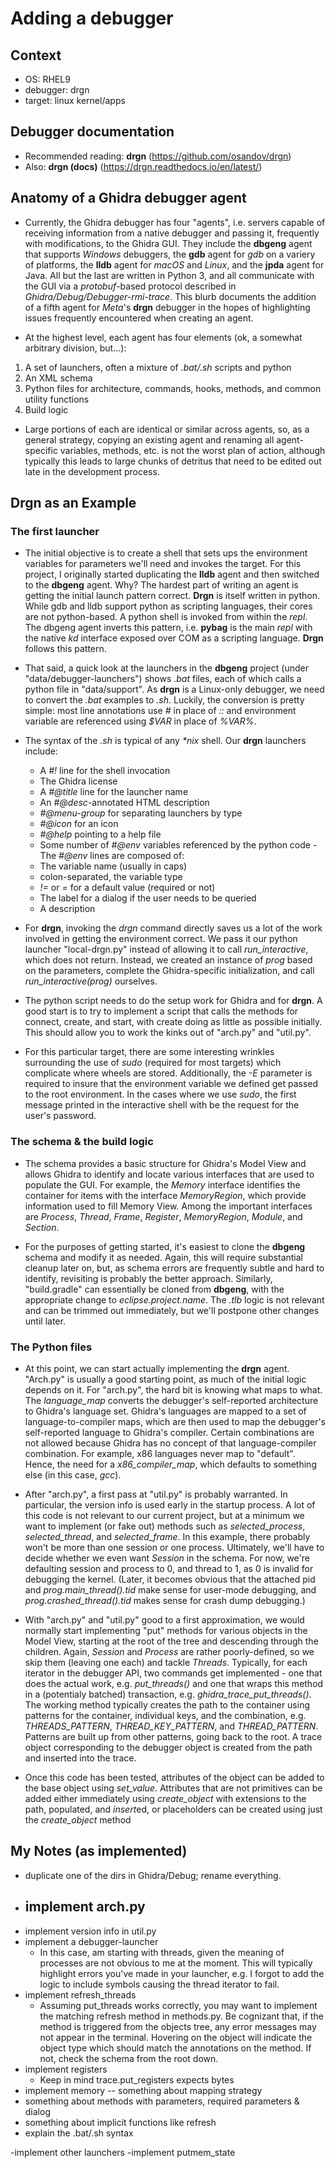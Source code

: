 # Adding a debugger

## Context
- OS: RHEL9
- debugger: drgn
- target: linux kernel/apps

## Debugger documentation

- Recommended reading: **drgn** (https://github.com/osandov/drgn)
- Also: **drgn (docs)** (https://drgn.readthedocs.io/en/latest/)

## Anatomy of a Ghidra debugger agent

- Currently, the Ghidra debugger has four "agents", i.e. servers capable of receiving information from a native debugger and passing it, frequently with modifications, to the Ghidra GUI.  They include the **dbgeng** agent that supports *Windows* debuggers, the **gdb** agent for *gdb* on a variery of platforms, the **lldb** agent for *macOS* and *Linux*, and the **jpda** agent for Java.  All but the last are written in Python 3, and all communicate with the GUI via a *protobuf*-based protocol described in *Ghidra/Debug/Debugger-rmi-trace*.  This blurb documents the addition of a fifth agent for *Meta*'s **drgn** debugger in the hopes of highlighting issues frequently encountered when creating an agent.

- At the highest level, each agent has four elements (ok, a somewhat arbitrary division, but...):
1. A set of launchers, often a mixture of *.bat/.sh* scripts and python
2. An XML schema
3. Python files for architecture, commands, hooks, methods, and common utility functions
4. Build logic

- Large portions of each are identical or similar across agents, so, as a general strategy, copying an existing agent and renaming all agent-specific variables, methods, etc. is not the worst plan of action, although typically this leads to large chunks of detritus that need to be edited out late in the development process.

## **Drgn** as an Example

### The first launcher

- The initial objective is to create a shell that sets ups the environment variables for parameters we'll need and invokes the target. For this project, I originally started duplicating the **lldb** agent and then switched to the **dbgeng** agent. Why? The hardest part of writing an agent is getting the initial launch pattern correct.  **Drgn** is itself written in python.  While gdb and lldb support python as scripting languages, their cores are not python-based. A python shell is invoked from within the *repl*. The dbgeng agent inverts this pattern, i.e. **pybag** is the main *repl* with the native *kd* interface exposed over COM as a scripting language. **Drgn** follows this pattern.

- That said, a quick look at the launchers in the **dbgeng** project (under "data/debugger-launchers") shows *.bat* files, each of which calls a python file in "data/support". As **drgn** is a Linux-only debugger, we need to convert the *.bat* examples to *.sh*. Luckily, the conversion is pretty simple: most line annotations use *#* in place of *::* and environment variable are referenced using *$VAR* in place of *%VAR%*.

- The syntax of the *.sh* is typical of any *\*nix* shell. Our **drgn** launchers include:
  - A *#!* line for the shell invocation
  - The Ghidra license
  - A *#@title* line for the launcher name
  - An *#@desc*-annotated HTML description
  - *#@menu-group* for separating launchers by type
  - *#@icon* for an icon
  - *#@help* pointing to a help file
  - Some number of *#@env* variables referenced by the python code
-The *#@env* lines are composed of:
  - The variable name (usually in caps)
  - colon-separated, the variable type
  - *!=* or *=* for a default value (required or not)
  - The label for a dialog if the user needs to be queried
  - A description

- For **drgn**, invoking the *drgn* command directly saves us a lot of the work involved in getting the environment correct.  We pass it our python launcher "local-drgn.py" instead of allowing it to call *run\_interactive*, which does not return.  Instead, we created an instance of *prog* based on the parameters, complete the Ghidra-specific initialization, and call *run\_interactive(prog)* ourselves.

- The python script needs to do the setup work for Ghidra and for **drgn**. A good start is to try to implement a script that calls the methods for connect, create, and start, with create doing as little as possible initially.  This should allow you to work the kinks out of "arch.py" and "util.py".

- For this particular target, there are some interesting wrinkles surrounding the use of *sudo* (required for most targets) which complicate where wheels are stored.  Additionally, the *-E* parameter is required to insure that the environment variable we defined get passed to the root environment. In the cases where we use *sudo*, the first message printed in the interactive shell with be the request for the user's password.

### The schema & the build logic

- The schema provides a basic structure for Ghidra's Model View and allows Ghidra to identify and locate various interfaces that are used to populate the GUI.  For example, the *Memory* interface identifies the container for items with the interface *MemoryRegion*, which provide information used to fill Memory View.  Among the important interfaces are *Process*, *Thread*, *Frame*, *Register*, *MemoryRegion*, *Module*, and *Section*.

- For the purposes of getting started, it's easiest to clone the **dbgeng** schema and modify it as needed.  Again, this will require substantial cleanup later on, but, as schema errors are frequently subtle and hard to identify, revisiting is probably the better approach.  Similarly, "build.gradle" can essentially be cloned from **dbgeng**, with the appropriate change to *eclipse.project.name*. The *.tlb* logic is not relevant and can be trimmed out immediately, but we'll postpone other changes until later.

### The Python files

- At this point, we can start actually implementing the **drgn** agent. "Arch.py" is usually a good starting point, as much of the initial logic depends on it. For "arch.py", the hard bit is knowing what maps to what. The *language\_map* converts the debugger's self-reported architecture to Ghidra's language set. Ghidra's languages are mapped to a set of language-to-compiler maps, which are then used to map the debugger's self-reported language to Ghidra's compiler. Certain combinations are not allowed because Ghidra has no concept of that language-compiler combination.  For example, x86 languages never map to "default".  Hence, the need for a *x86\_compiler\_map*, which defaults to something else (in this case, *gcc*).

- After "arch.py", a first pass at "util.py" is probably warranted. In particular, the version info is used early in the startup process.  A lot of this code is not relevant to our current project, but at a minimum we want to implement (or fake out) methods such as *selected\_process*, *selected\_thread*, and *selected\_frame*. In this example, there probably won't be more than one session or one process. Ultimately, we'll have to decide whether we even want *Session* in the schema. For now, we're defaulting session and process to 0, and thread to 1, as 0 is invalid for debugging the kernel. (Later, it becomes obvious that the attached pid and *prog.main_thread().tid* make sense for user-mode debugging, and *prog.crashed_thread().tid* makes sense for crash dump debugging.)

- With "arch.py" and "util.py" good to a first approximation, we would normally start implementing "put" methods for various objects in the Model View, starting at the root of the tree and descending through the children.  Again, *Session* and *Process* are rather poorly-defined, so we skip them (leaving one each) and tackle *Threads*. Typically, for each iterator in the debugger API, two commands get implemented - one that does the actual work, e.g. *put_threads()* and one that wraps this method in a (potentialy batched) transaction, e.g. *ghidra_trace_put_threads()*. The working method typically creates the path to the container using patterns for the container, individual keys, and the combination, e.g. *THREADS_PATTERN*, *THREAD_KEY_PATTERN*, and *THREAD_PATTERN*.  Patterns are built up from other patterns, going back to the root.  A trace object corresponding to the debugger object is created from the path and inserted into the trace.

- Once this code has been tested, attributes of the object can be added to the base object using *set_value*. Attributes that are not primitives can be added either immediately using *create\_object* with extensions to the path, populated, and *insert*ed, or placeholders can be created using just the *create\_object* method




## My Notes (as implemented)

- duplicate one of the dirs in Ghidra/Debug; rename everything.
- implement arch.py
  - 
- implement version info in util.py
- implement a debugger-launcher
  - In this case, am starting with threads, given the meaning of processes are not obvious to me at the moment. This will typically highlight errors you've made in your launcher, e.g. I forgot to add the logic to include symbols causing the thread iterator to fail.
- implement refresh_threads
  - Assuming put_threads works correctly, you may want to implement the matching refresh method in methods.py.  Be cognizant that, if the method is triggered from the objects tree, any error messages may not appear in the  terminal. Hovering on the object will indicate the object type which should match the annotations on the method.  If not, check the schema from the root down.
- implement registers
  - Keep in mind trace.put_registers expects bytes
- implement memory
  -- something about mapping strategy
- something about methods with parameters, required parameters & dialog
- something about implicit functions like refresh
- explain the .bat/.sh syntax

-implement other launchers
-implement putmem_state
